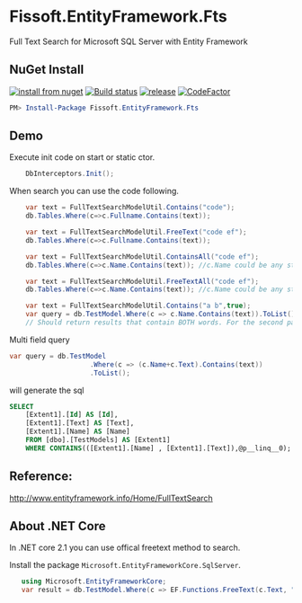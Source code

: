 # Fissoft.EntityFramework.Fts
Full Text Search for Microsoft SQL Server with Entity Framework

## NuGet Install
[![install from nuget](http://img.shields.io/nuget/v/Fissoft.EntityFramework.Fts.svg?style=flat-square)](https://www.nuget.org/packages/Fissoft.EntityFramework.Fts)
[![Build status](https://ci.appveyor.com/api/projects/status/mwwua6k43p88ro9j?svg=true)](https://ci.appveyor.com/project/chsword/fissoft-entityframework-fts)
[![release](https://img.shields.io/github/release/fissoft/Fissoft.EntityFramework.Fts.svg?style=flat-square)](https://github.com/fissoft/Fissoft.EntityFramework.Fts/releases)
[![CodeFactor](https://www.codefactor.io/repository/github/fissoft/fissoft.entityframework.fts/badge)](https://www.codefactor.io/repository/github/fissoft/fissoft.entityframework.fts)

``` powershell
PM> Install-Package Fissoft.EntityFramework.Fts
```

## Demo
Execute init code on start or static ctor.
``` C#
    DbInterceptors.Init();
```
When search you can use the code following.
``` c#
    var text = FullTextSearchModelUtil.Contains("code");
    db.Tables.Where(c=>c.Fullname.Contains(text));
```
``` C#
    var text = FullTextSearchModelUtil.FreeText("code ef");
    db.Tables.Where(c=>c.Fullname.Contains(text));
```
``` C#
    var text = FullTextSearchModelUtil.ContainsAll("code ef");
    db.Tables.Where(c=>c.Name.Contains(text)); //c.Name could be any string property of model
```
``` C#
    var text = FullTextSearchModelUtil.FreeTextAll("code ef");
    db.Tables.Where(c=>c.Name.Contains(text)); //c.Name could be any string property of model
```
``` C#
    var text = FullTextSearchModelUtil.Contains("a b",true);
    var query = db.TestModel.Where(c => c.Name.Contains(text)).ToList(); 
    // Should return results that contain BOTH words. For the second param = false, should return records with either of the words
```

Multi field query
``` c#
var query = db.TestModel
                    .Where(c => (c.Name+c.Text).Contains(text))
                    .ToList();
```

will generate the sql

``` sql
SELECT 
    [Extent1].[Id] AS [Id], 
    [Extent1].[Text] AS [Text], 
    [Extent1].[Name] AS [Name]
    FROM [dbo].[TestModels] AS [Extent1]
    WHERE CONTAINS(([Extent1].[Name] , [Extent1].[Text]),@p__linq__0);
```

## Reference:

http://www.entityframework.info/Home/FullTextSearch

## About .NET Core

In .NET core 2.1 you can use offical freetext method to search.

Install the package ```Microsoft.EntityFrameworkCore.SqlServer```.
```cs
   using Microsoft.EntityFrameworkCore;
   var result = db.TestModel.Where(c => EF.Functions.FreeText(c.Text, "search"));
```
